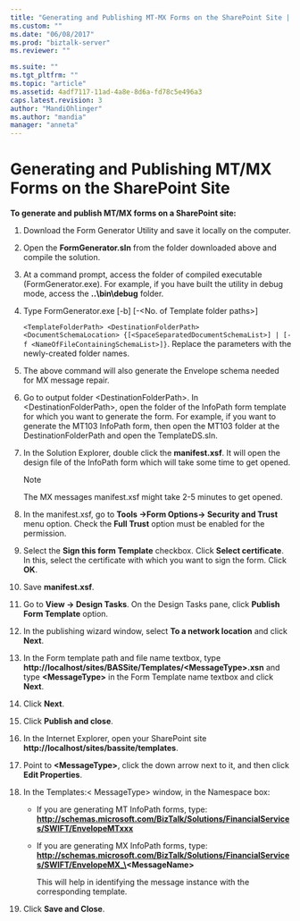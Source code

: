 ```yaml
---
title: "Generating and Publishing MT-MX Forms on the SharePoint Site | Microsoft Docs"
ms.custom: ""
ms.date: "06/08/2017"
ms.prod: "biztalk-server"
ms.reviewer: ""

ms.suite: ""
ms.tgt_pltfrm: ""
ms.topic: "article"
ms.assetid: 4adf7117-11ad-4a8e-8d6a-fd78c5e496a3
caps.latest.revision: 3
author: "MandiOhlinger"
ms.author: "mandia"
manager: "anneta"
---
```

# Generating and Publishing MT/MX Forms on the SharePoint Site
**To generate and publish MT/MX forms on a SharePoint site:**  

1. Download the Form Generator Utility and save it locally on the computer.  

2. Open the **FormGenerator.sln** from the folder downloaded above and compile the solution.  

3. At a command prompt, access the folder of compiled executable (FormGenerator.exe). For example, if you have built the utility in debug mode, access the **..\bin\debug** folder.  

4. Type FormGenerator.exe [-b] [-\<No. of Template folder paths\>]  

    `<TemplateFolderPath> <DestinationFolderPath> <DocumentSchemaLocation> {[<SpaceSeparatedDocumentSchemaList>] | [-f <NameOfFileContainingSchemaList>]}`. Replace the parameters with the newly-created folder names.  

5. The above command will also generate the Envelope schema needed for MX message repair.  

6. Go to output folder \<DestinationFolderPath\>. In \<DestinationFolderPath\>, open the folder of the InfoPath form template for which you want to generate the form. For example, if you want to generate the MT103 InfoPath form, then open the MT103 folder at the DestinationFolderPath and open the TemplateDS.sln.  

7. In the Solution Explorer, double click the **manifest.xsf**. It will open the design file of the InfoPath form which will take some time to get opened.  

   > [!NOTE]
   >  The MX messages manifest.xsf might take 2-5 minutes to get opened.  

8. In the manifest.xsf, go to **Tools ->Form Options-> Security and Trust** menu option. Check the **Full Trust** option must be enabled for the permission.  

9. Select the **Sign this form Template** checkbox. Click **Select certificate**. In this, select the certificate with which you want to sign the form. Click **OK**.  

10. Save **manifest.xsf**.  

11. Go to **View -> Design Tasks**. On the Design Tasks pane, click **Publish Form Template** option.  

12. In the publishing wizard window, select **To a network location** and click **Next**.  

13. In the Form template path and file name textbox, type <strong>http://localhost/sites/BASSite/Templates/\<MessageType\>.xsn</strong> and type **\<MessageType\>** in the Form Template name textbox and click **Next**.  

14. Click **Next**.  

15. Click **Publish and close**.  

16. In the Internet Explorer, open your SharePoint site **http://localhost/sites/bassite/templates**.  

17. Point to **\<MessageType\>**, click the down arrow next to it, and then click **Edit Properties**.  

18. In the Templates:\< MessageType\> window, in the Namespace box:  

    - If you are generating MT InfoPath forms, type: **http://schemas.microsoft.com/BizTalk/Solutions/FinancialServices/SWIFT/EnvelopeMTxxx**  

    - If you are generating MX InfoPath forms, type: <strong>http://schemas.microsoft.com/BizTalk/Solutions/FinancialServices/SWIFT/EnvelopeMX_\<MessageName\></strong>  

       This will help in identifying the message instance with the corresponding template.  

19. Click **Save and Close**.
